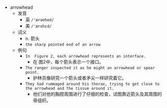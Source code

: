 - arrowhead
  - 发音
    - 英 `/'ærəʊhed/`
    - 美 `/'ærohɛd/`
  - 词义
    - n. 箭头
    - `the sharp pointed end of an arrow`
  - 例句
    - `In  Figure 2, each arrowhead represents an interface.`
      - 在  图2中，每个箭头表示一个接口。
    - `The ranger inspected it as he might an arrowhead or spear point.`
      - 护林员像研究一个箭头或者矛尖一样研究着它。
    - `They had rummaged around his thorax, trying to get close to the arrowhead and the tissue around it.`
      - 他们对他的胸腔周围进行了仔细的检查，试图靠近箭头及其周围的骨组织。

